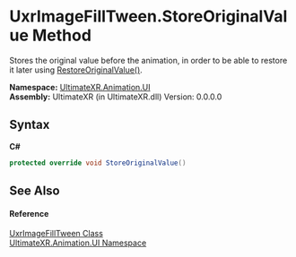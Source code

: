 # UxrImageFillTween.StoreOriginalValue Method 
 

Stores the original value before the animation, in order to be able to restore it later using <a href="M_UltimateXR_Animation_UI_UxrTween_RestoreOriginalValue">RestoreOriginalValue()</a>.

**Namespace:**&nbsp;<a href="N_UltimateXR_Animation_UI">UltimateXR.Animation.UI</a><br />**Assembly:**&nbsp;UltimateXR (in UltimateXR.dll) Version: 0.0.0.0

## Syntax

**C#**<br />
``` C#
protected override void StoreOriginalValue()
```


## See Also


#### Reference
<a href="T_UltimateXR_Animation_UI_UxrImageFillTween">UxrImageFillTween Class</a><br /><a href="N_UltimateXR_Animation_UI">UltimateXR.Animation.UI Namespace</a><br />
